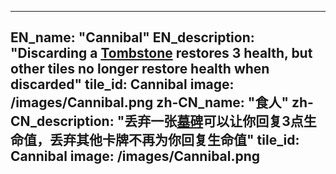 ---

EN_name: "Cannibal"
EN_description: "Discarding a <a href = '../items#Tombstone'>Tombstone</a> restores 3 health, but other tiles no longer restore health when discarded"
tile_id: Cannibal
image: /images/Cannibal.png
zh-CN_name: "食人"
zh-CN_description: "丢弃一张<a href = '../items#Tombstone'>墓碑</a>可以让你回复3点生命值，丢弃其他卡牌不再为你回复生命值"
tile_id: Cannibal
image: /images/Cannibal.png
---